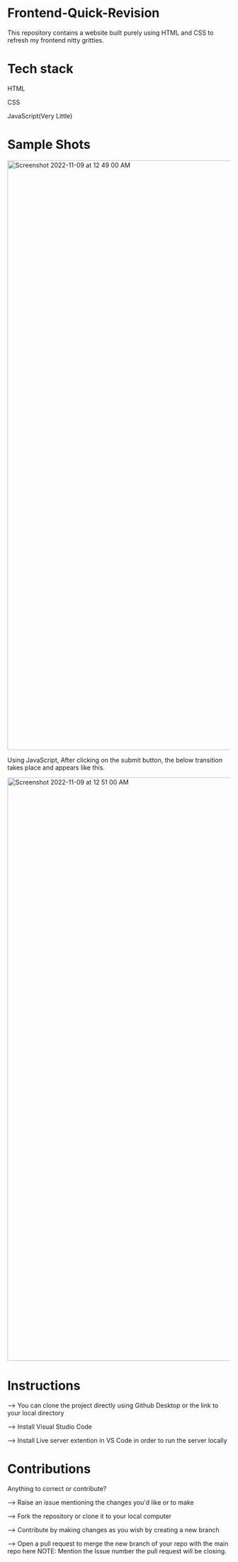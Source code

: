 # Frontend-Quick-Revision
This repository contains a website built purely using HTML and CSS to refresh my frontend nitty gritties.

# Tech stack
HTML

CSS

JavaScript(Very Little)

# Sample Shots

<img width="1331" alt="Screenshot 2022-11-09 at 12 49 00 AM" src="https://user-images.githubusercontent.com/108233235/200656365-d076bd63-87cd-4d9e-964d-8fd375f66669.png">



Using JavaScript, After clicking on the submit button, the below transition takes place and appears like this.

<img width="1317" alt="Screenshot 2022-11-09 at 12 51 00 AM" src="https://user-images.githubusercontent.com/108233235/200656214-34c3ff45-65e7-4c38-a50e-f54cc4cf9b34.png">

# Instructions

--> You can clone the project directly using Github Desktop or the link to your local directory

--> Install Visual Studio Code

--> Install Live server extention in VS Code in order to run the server locally

# Contributions

Anything to correct or contribute?

--> Raise an issue mentioning the changes you'd like or to make

--> Fork the repository or clone it to your local computer

--> Contribute by making changes as you wish by creating a new branch

--> Open a pull request to merge the new branch of your repo with the main repo here NOTE: Mention the Issue number the pull request will be closing.
